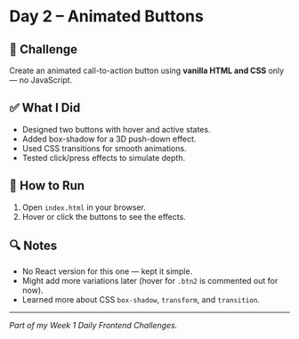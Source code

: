 # Day 2 – Animated Buttons

## 📌 Challenge
Create an animated call-to-action button using **vanilla HTML and CSS** only — no JavaScript.

## ✅ What I Did
- Designed two buttons with hover and active states.
- Added box-shadow for a 3D push-down effect.
- Used CSS transitions for smooth animations.
- Tested click/press effects to simulate depth.

## 🚀 How to Run
1. Open `index.html` in your browser.
2. Hover or click the buttons to see the effects.

## 🔍 Notes
- No React version for this one — kept it simple.
- Might add more variations later (hover for `.btn2` is commented out for now).
- Learned more about CSS `box-shadow`, `transform`, and `transition`.

---

*Part of my Week 1 Daily Frontend Challenges.*
